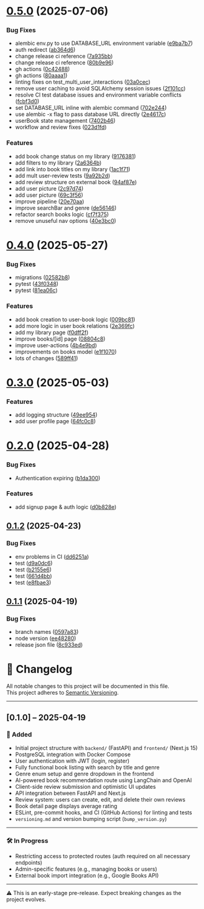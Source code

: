 # [0.5.0](https://github.com/leotonezi/sonic-library/compare/v0.4.0...v0.5.0) (2025-07-06)


### Bug Fixes

* alembic env.py to use DATABASE_URL environment variable ([e9ba7b7](https://github.com/leotonezi/sonic-library/commit/e9ba7b7643d6314eb28454965dc177a60ba1e02b))
* auth redirect ([ab364d6](https://github.com/leotonezi/sonic-library/commit/ab364d617e769d3771657113b68626cbbb15b5d7))
* change release ci reference ([7a935bb](https://github.com/leotonezi/sonic-library/commit/7a935bb68f337f377f9532400c1baf813de6e9f6))
* change release ci reference ([80b9e96](https://github.com/leotonezi/sonic-library/commit/80b9e9682b7dd91d09dff264de7ec6120a36f862))
* gh actions ([0c42488](https://github.com/leotonezi/sonic-library/commit/0c4248840630753ad76d8251e9abc8e110883d3f))
* gh actions ([80aaaa1](https://github.com/leotonezi/sonic-library/commit/80aaaa14d9198c6202daccc38d8da173673b18e0))
* linting fixes on test_multi_user_interactions ([03a0cec](https://github.com/leotonezi/sonic-library/commit/03a0cecbd25dab1d4fd60ba618cee8763142558c))
* remove user caching to avoid SQLAlchemy session issues ([2f101cc](https://github.com/leotonezi/sonic-library/commit/2f101cc4a9cfeef3d1cf301d328e6548f38be8aa))
* resolve CI test database issues and environment variable conflicts ([fcbf3d0](https://github.com/leotonezi/sonic-library/commit/fcbf3d0d7eb5a1d0664c969ffb7695f78efbfcf8))
* set DATABASE_URL inline with alembic command ([702e244](https://github.com/leotonezi/sonic-library/commit/702e244f6edabe3893a6297dc02d42d15b6ba280))
* use alembic -x flag to pass database URL directly ([2e4617c](https://github.com/leotonezi/sonic-library/commit/2e4617cce1895a5f2f2ad03ed98d5a35d782e0ea))
* userBook state management ([7402b46](https://github.com/leotonezi/sonic-library/commit/7402b46447c06a917be5ce75af28ac8c1a01f83c))
* workflow and review fixes ([023d1fd](https://github.com/leotonezi/sonic-library/commit/023d1fd9ad9361d5a403ee10cedba07052eb973a))


### Features

* add book change status on my library ([9176381](https://github.com/leotonezi/sonic-library/commit/9176381e8e62dc883fa4c4664ce1ff8b5197582b))
* add filters to my library ([2a6364b](https://github.com/leotonezi/sonic-library/commit/2a6364bf99bed405a5a5f5722ff1a5bed19c6ed2))
* add link into book titles on my library ([1ac1f71](https://github.com/leotonezi/sonic-library/commit/1ac1f71fe2128c8c12db494ae6bab5663178c9d9))
* add mult user-review tests ([9a92b2d](https://github.com/leotonezi/sonic-library/commit/9a92b2d356153b7604dc0658c57ec475ff3c7057))
* add review structure on external book ([94af87e](https://github.com/leotonezi/sonic-library/commit/94af87e384edbb0d712a9a10b512de5b87b88a24))
* add user picture ([2c97d74](https://github.com/leotonezi/sonic-library/commit/2c97d74855331908e72cb4f85aea235385d0904e))
* add user picture ([69c3f56](https://github.com/leotonezi/sonic-library/commit/69c3f56f82ba1ca7713759169595b18d620758cb))
* improve pipeline ([20e70aa](https://github.com/leotonezi/sonic-library/commit/20e70aa221ae41d6b7cf22eab6dbc9e940a6d426))
* improve searchBar and genre ([de56146](https://github.com/leotonezi/sonic-library/commit/de561468a8cbf68c84543e6609d72d89a3871c17))
* refactor search books logic ([cf7f375](https://github.com/leotonezi/sonic-library/commit/cf7f375376b635eba2f257f0d3009f9fb399b6e1))
* remove unuseful nav options ([40e3bc0](https://github.com/leotonezi/sonic-library/commit/40e3bc0382b37381261be71188e7958b75c864c8))

# [0.4.0](https://github.com/leotonezi/sonic-library/compare/v0.3.0...v0.4.0) (2025-05-27)


### Bug Fixes

* migrations ([02582b8](https://github.com/leotonezi/sonic-library/commit/02582b840ffaee5622ccc115488ba2e372b8672c))
* pytest ([43f0348](https://github.com/leotonezi/sonic-library/commit/43f0348d9b23c1d433b846f8d66cdc2581e09a6a))
* pytest ([81ea06c](https://github.com/leotonezi/sonic-library/commit/81ea06c79d07bdae46d8f013886dcfef98f3c45b))


### Features

* add book creation to user-book logic ([009bc81](https://github.com/leotonezi/sonic-library/commit/009bc814d549dda6d1626c0d7498e747b66ef520))
* add more logic in user book relations ([2e369fc](https://github.com/leotonezi/sonic-library/commit/2e369fc466087c36c565c7f3a278747da43b41a2))
* add my library page ([f0dff2f](https://github.com/leotonezi/sonic-library/commit/f0dff2f5a30407ab5c0fa94ab1396abaa985c8e3))
* improve books/[id] page ([08804c8](https://github.com/leotonezi/sonic-library/commit/08804c8fbfb197c2bbefbd8b6fcc12bc9f289f8a))
* improve user-actions ([4b4e9bd](https://github.com/leotonezi/sonic-library/commit/4b4e9bd1cf71270f4aeea617c8993c84dfd6e7ab))
* improvements on books model ([e1f1070](https://github.com/leotonezi/sonic-library/commit/e1f107051cb8446ac95aaa55497fb2cc2ebdcee4))
* lots of changes ([589ff41](https://github.com/leotonezi/sonic-library/commit/589ff4113e131ce276f025126b1c0de11184db2c))

# [0.3.0](https://github.com/leotonezi/sonic-library/compare/v0.2.0...v0.3.0) (2025-05-03)


### Features

* add logging structure ([49ee954](https://github.com/leotonezi/sonic-library/commit/49ee954384dc6c6ea725a582c7d60f064a68eecc))
* add user profile page ([64fc0c8](https://github.com/leotonezi/sonic-library/commit/64fc0c8bae0a182f967d2ee570f030d052901737))

# [0.2.0](https://github.com/leotonezi/sonic-library/compare/v0.1.2...v0.2.0) (2025-04-28)


### Bug Fixes

* Authentication expiring ([b1da300](https://github.com/leotonezi/sonic-library/commit/b1da3004b52f3bc4134184d03e9c150fb1136de1))


### Features

* add signup page & auth logic ([d0b828e](https://github.com/leotonezi/sonic-library/commit/d0b828ea058248e1a8d4dd180d591ed499e97278))

## [0.1.2](https://github.com/leotonezi/sonic-library/compare/v0.1.1...v0.1.2) (2025-04-23)


### Bug Fixes

* env problems in CI ([dd6251a](https://github.com/leotonezi/sonic-library/commit/dd6251a1993a9ce4378919d9d04f1be59f49259d))
* test ([d9a0dc6](https://github.com/leotonezi/sonic-library/commit/d9a0dc64fb809f7701f0830bed43fc61a6ae7364))
* test ([b2155e6](https://github.com/leotonezi/sonic-library/commit/b2155e6aad274dd5b1995023a22ffaf921d67f10))
* test ([661d4bb](https://github.com/leotonezi/sonic-library/commit/661d4bb5f2b91a030484e66fcdec0ee0374c908d))
* test ([e8fbae3](https://github.com/leotonezi/sonic-library/commit/e8fbae38534a165933e21e75c8dd9fbdce9c587d))

## [0.1.1](https://github.com/leotonezi/sonic-library/compare/v0.1.0...v0.1.1) (2025-04-19)


### Bug Fixes

* branch names ([0597a83](https://github.com/leotonezi/sonic-library/commit/0597a83d2f6a972a7e8ca01e340440b1d1a9916a))
* node version ([ee48280](https://github.com/leotonezi/sonic-library/commit/ee482804eb6447db1630853a2b9866350672bad3))
* release json file ([8c933ed](https://github.com/leotonezi/sonic-library/commit/8c933edcd48d98473e5c1301092a07704e49abb4))

# 📝 Changelog

All notable changes to this project will be documented in this file.  
This project adheres to [Semantic Versioning](https://semver.org/).

---

## [0.1.0] – 2025-04-19

### 🚀 Added
- Initial project structure with `backend/` (FastAPI) and `frontend/` (Next.js 15)
- PostgreSQL integration with Docker Compose
- User authentication with JWT (login, register)
- Fully functional book listing with search by title and genre
- Genre enum setup and genre dropdown in the frontend
- AI-powered book recommendation route using LangChain and OpenAI
- Client-side review submission and optimistic UI updates
- API integration between FastAPI and Next.js
- Review system: users can create, edit, and delete their own reviews
- Book detail page displays average rating
- ESLint, pre-commit hooks, and CI (GitHub Actions) for linting and tests
- `versioning.md` and version bumping script (`bump_version.py`)

---

### 🛠️ In Progress
- Restricting access to protected routes (auth required on all necessary endpoints)
- Admin-specific features (e.g., managing books or users)
- External book import integration (e.g., Google Books API)

---

⚠️ This is an early-stage pre-release. Expect breaking changes as the project evolves.
